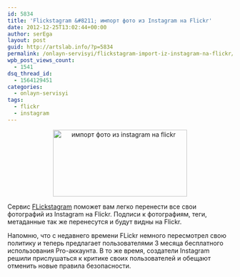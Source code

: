 ```yaml
---
id: 5834
title: 'Flickstagram &#8211; импорт фото из Instagram на Flickr'
date: 2012-12-25T13:02:44+00:00
author: serEga
layout: post
guid: http://artslab.info/?p=5834
permalink: /onlayn-servisyi/flickstagram-import-iz-instagram-na-flickr/
wpb_post_views_count:
  - 1541
dsq_thread_id:
  - 1564129451
categories:
  - onlayn-servisyi
tags:
  - flickr
  - instagram
---
```

<center>
  <a href="http://googledrive.com/host/0B9lHVSSSdxdxd0hjdUdmRzY3Tjg/flickstagram.png"><img src="http://googledrive.com/host/0B9lHVSSSdxdxd0hjdUdmRzY3Tjg/flickstagram-300x150.png" alt="импорт фото из instagram на flickr" title="flickstagram" width="300" height="150" class="aligncenter size-medium wp-image-5835" srcset="http://googledrive.com/host/0B9lHVSSSdxdxd0hjdUdmRzY3Tjg/flickstagram-300x150.png 300w, http://googledrive.com/host/0B9lHVSSSdxdxd0hjdUdmRzY3Tjg/flickstagram.png 600w" sizes="(max-width: 300px) 100vw, 300px" /></a>
</center>

Сервис [FLickstagram](http://flickstagram.org/) поможет вам легко перенести все свои фотографий из Instagram на Flickr. Подписи к фотографиям, теги, метаданные так же перенесутся и будут видны на Flickr.


Напомню, что с недавнего времени FLickr немного пересмотрел свою политику и теперь предлагает пользователями 3 месяца бесплатного использования Pro-аккаунта. В то же время, создатели Instagram решили прислушаться к критике своих пользователей и обещают отменить новые правила безопасности.